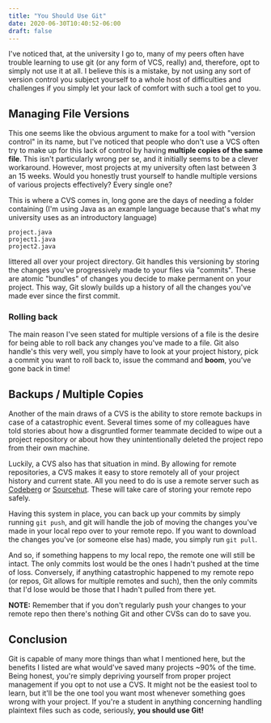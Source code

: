 ```yaml
---
title: "You Should Use Git"
date: 2020-06-30T10:40:52-06:00
draft: false
---
```

I've noticed that, at the university I go to, many of my peers often have trouble learning to use git (or any form of VCS, really) and, therefore, opt to simply not use it at all.
I believe this is a mistake, by not using any sort of version control you subject yourself to a whole host of difficulties and challenges if you simply let your lack of comfort with such a tool get to you.

## Managing File Versions
This one seems like the obvious argument to make for a tool with "version control" in its name, but I've noticed that people who don't use a VCS often try to make up for this lack of control by having **multiple copies of the same file**.
This isn't particularly wrong per se, and it initially seems to be a clever workaround.
However, most projects at my university often last between 3 an 15 weeks. Would you honestly trust yourself to handle multiple versions of various projects effectively?
Every single one?

This is where a CVS comes in, long gone are the days of needing a folder containing (I'm using Java as an example language because that's what my university uses as an introductory language)

	project.java
	project1.java
	project2.java

littered all over your project directory.
Git handles this versioning by storing the changes you've progressively made to your files via "commits". These are atomic "bundles" of changes you decide to make permanent on your project. This way, Git slowly builds up a history of all the changes you've made ever since the first commit.

### Rolling back
The main reason I've seen stated for multiple versions of a file is the desire for being able to roll back any changes you've made to a file. Git also handle's this very well, you simply have to look at your project history, pick a commit you want to roll back to, issue the command and **boom**, you've gone back in time!

## Backups / Multiple Copies
Another of the main draws of a CVS is the ability to store remote backups in case of a catastrophic event.
Several times some of my colleagues have told stories about how a disgruntled former teammate decided to wipe out a project repository or about how they unintentionally deleted the project repo from their own machine.

Luckily, a CVS also has that situation in mind.
By allowing for remote repositories, a CVS makes it easy to store remotely all of your project history and current state.
All you need to do is use a remote server such as [Codeberg](https://codeberg.org) or [Sourcehut](https://sr.ht).
These will take care of storing your remote repo safely.

Having this system in place, you can back up your commits by simply running `git push`, and git will handle the job of moving the changes you've made in your local repo over to your remote repo. If you want to download the changes you've (or someone else has) made, you simply run `git pull`.

And so, if something happens to my local repo, the remote one will still be intact. The only commits lost would be the ones I hadn't pushed at the time of loss.
Conversely, if anything catastrophic happened to my remote repo (or repos, Git allows for multiple remotes and such), then the only commits that I'd lose would be those that I hadn't pulled from there yet.

**NOTE:** Remember that if you don't regularly push your changes to your remote repo then there's nothing Git and other CVSs can do to save you.

## Conclusion
Git is capable of many more things than what I mentioned here, but the benefits I listed are what would've saved many projects ~90% of the time.
Being honest, you're simply depriving yourself from proper project management if you opt to not use a CVS.
It might not be the easiest tool to learn, but it'll be the one tool you want most whenever something goes wrong with your project.
If you're a student in anything concerning handling plaintext files such as code, seriously, **you should use Git!**
